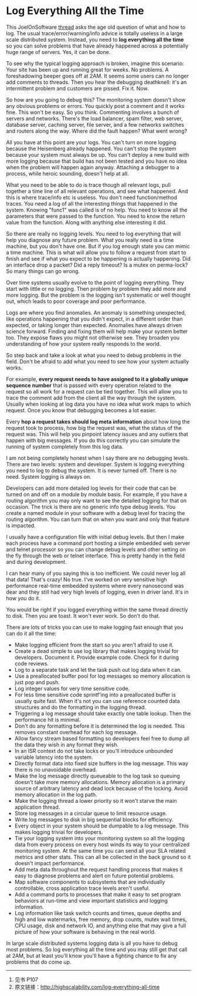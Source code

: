 # Log Everything All the Time

This JoelOnSoftware [thread](http://discuss.joelonsoftware.com/default.asp?joel.3.536293.11) asks the age old question of what and how to log. The usual trace/error/warning/info advice is totally useless in a large scale distributed system. Instead, you need to **log everything all the time** so you can solve problems that have already happened across a potentially huge range of servers. Yes, it can be done.

To see why the typical logging approach is broken, imagine this scenario: Your site has been up and running great for weeks. No problems. A foreshadowing beeper goes off at 2AM. It seems some users can no longer add comments to threads. Then you hear the debugging deathknell: it's an intermittent problem and customers are pissed. Fix it. Now.

So how are you going to debug this? The monitoring system doesn't show any obvious problems or errors. You quickly post a comment and it works fine. This won't be easy. So you think. Commenting involves a bunch of servers and networks. There's the load balancer, spam filter, web server, database server, caching server, file server, and a few networks switches and routers along the way. Where did the fault happen? What went wrong?

All you have at this point are your logs. You can't turn on more logging because the Heisenberg already happened. You can't stop the system because your system must always be up. You can't deploy a new build with more logging because that build has not been tested and you have no idea when the problem will happen again anyway. Attaching a debugger to a process, while heroic sounding, doesn't help at all.

What you need to be able to do is trace though all relevant logs, pull together a time line of all relevant operations, and see what happened. And this is where trace/info etc is useless. You don't need function/method traces. You need a log of all the interesting things that happened in the system. Knowing "func1" was called is of no help. You need to know all the parameters that were passed to the function. You need to know the return value from the function. Along with anything else interesting it did.

So there are really no logging levels. You need to log everything that will help you diagnose any future problem. What you really need is a time machine, but you don't have one. But if you log enough state you can mimic a time machine. This is what will allow you to follow a request from start to finish and see if what you expect to be happening is actually happening. Did an interface drop a packet? Did a reply timeout? Is a mutex on perma-lock? So many things can go wrong.

Over time systems usually evolve to the point of logging everything. They start with little or no logging. Then problem by problem they add more and more logging. But the problem is the logging isn't systematic or well thought out, which leads to poor coverage and poor performance.

Logs are where you find anomalies. An anomaly is something unexpected, like operations happening that you didn't expect, in a different order than expected, or taking longer than expected. Anomalies have always driven science forward. Finding and fixing them will help make your system better too. They expose flaws you might not otherwise see. They broaden you understanding of how your system really responds to the world.

So step back and take a look at what you need to debug problems in the field. Don't be afraid to add what you need to see how your system actually works.

For example, **every request needs to have assigned to it a globally unique sequence number** that is passed with every operation related to the request so all work for a request can be tied together. This will allow you to trace the comment add from the client all the way through the system. Usually when looking at log data you have no idea what work maps to which request. Once you know that debugging becomes a lot easier.

Every **hop a request takes should log meta information** about how long the request took to process, how big the request was, what the status of the request was. This will help you pinpoint latency issues and any outliers that happen with big messages. If you do this correctly you can simulate the running of system completely from this log data.

I am not being completely honest when I say there are no debugging levels. There are two levels: system and developer. System is logging everything you need to log to debug the system. It is never turned off. There is no need. System logging is always on.

Developers can add more detailed log levels for their code that can be turned on and off on a module by module basis. For example, if you have a routing algorithm you may only want to see the detailed logging for that on occasion. The trick is there are no generic info type debug levels. You create a named module in your software with a debug level for tracing the routing algorithm. You can turn that on when you want and only that feature is impacted.

I usually have a configuration file with initial debug levels. But then I make each process have a command port hosting a simple embedded web server and telnet processor so you can change debug levels and other setting on the fly through the web or telnet interface. This is pretty handy in the field and during development.

I can hear many of you saying this is too inefficient. We could never log all that data! That's crazy! No true. I've worked on very sensitive high performance real-time embedded systems where every nanosecond was dear and they still had very high levels of logging, even in driver land. It's in how you do it.

You would be right if you logged everything within the same thread directly to disk. Then you are toast. It won't ever work. So don't do that.

There are lots of tricks you can use to make logging fast enough that you can do it all the time:

- Make logging efficient from the start so you aren't afraid to use it.
- Create a dead simple to use log library that makes logging trivial for developers. Document it. Provide example code. Check for it during code reviews.
- Log to a separate task and let the task push out log data when it can.
- Use a preallocated buffer pool for log messages so memory allocation is just pop and push.
- Log integer values for very time sensitive code.
- For less time sensitive code sprintf'ing into a preallocated buffer is usually quite fast. When it's not you can use reference counted data structures and do the formatting in the logging thread.
- Triggering a log message should take exactly one table lookup. Then the performance hit is minimal.
- Don't do any formatting before it is determined the log is needed. This removes constant overhead for each log message.
- Allow fancy stream based formatting so developers feel free to dump all the data they wish in any format they wish.
- In an ISR context do not take locks or you'll introduce unbounded variable latency into the system.
- Directly format data into fixed size buffers in the log message. This way there is no unavoidable overhead.
- Make the log message directly queueable to the log task so queuing doesn't take more memory allocations. Memory allocation is a primary source of arbitrary latency and dead lock because of the locking. Avoid memory allocation in the log path.
- Make the logging thread a lower priority so it won't starve the main application thread.
- Store log messages in a circular queue to limit resource usage.
- Write log messages to disk in big sequential blocks for efficiency.
- Every object in your system should be dumpable to a log message. This makes logging trivial for developers.
- Tie your logging system into your monitoring system so all the logging data from every process on every host winds its way to your centralized monitoring system. At the same time you can send all your SLA related metrics and other stats. This can all be collected in the back ground so it doesn't impact performance.
- Add meta data throughout the request handling process that makes it easy to diagnose problems and alert on future potential problems.
- Map software components to subsystems that are individually controllable, cross application trace levels aren't useful.
- Add a command ports to processes that make it easy to set program behaviors at run-time and view important statistics and logging information.
- Log information like task switch counts and times, queue depths and high and low watermarks, free memory, drop counts, mutex wait times, CPU usage, disk and network IO, and anything else that may give a full picture of how your software is behaving in the real world.

In large scale distributed systems logging data is all you have to debug most problems.
So log everything all the time and you may still get that call at 2AM, but at least you'll know you'll have a fighting chance to fix any problems that do come up.

---
1. 见书 P107
2. 原文链接：http://highscalability.com/log-everything-all-time
